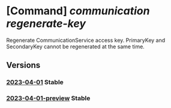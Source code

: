 # [Command] _communication regenerate-key_

Regenerate CommunicationService access key. PrimaryKey and SecondaryKey cannot be regenerated at the same time.

## Versions

### [2023-04-01](/Resources/mgmt-plane/L3N1YnNjcmlwdGlvbnMve30vcmVzb3VyY2Vncm91cHMve30vcHJvdmlkZXJzL21pY3Jvc29mdC5jb21tdW5pY2F0aW9uL2NvbW11bmljYXRpb25zZXJ2aWNlcy97fS9yZWdlbmVyYXRla2V5/2023-04-01.xml) **Stable**

<!-- mgmt-plane /subscriptions/{}/resourcegroups/{}/providers/microsoft.communication/communicationservices/{}/regeneratekey 2023-04-01 -->

### [2023-04-01-preview](/Resources/mgmt-plane/L3N1YnNjcmlwdGlvbnMve30vcmVzb3VyY2Vncm91cHMve30vcHJvdmlkZXJzL21pY3Jvc29mdC5jb21tdW5pY2F0aW9uL2NvbW11bmljYXRpb25zZXJ2aWNlcy97fS9yZWdlbmVyYXRla2V5/2023-04-01-preview.xml) **Stable**

<!-- mgmt-plane /subscriptions/{}/resourcegroups/{}/providers/microsoft.communication/communicationservices/{}/regeneratekey 2023-04-01-preview -->
